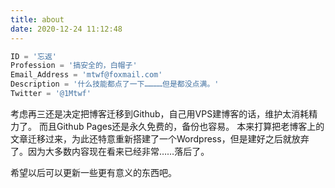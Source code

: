 ```yaml
---
title: about
date: 2020-12-24 11:12:48
---
```


``` python
ID = '忘返'
Profession = '搞安全的，白帽子'
Email_Address = 'mtwf@foxmail.com'
Description = '什么技能都点了一下…………但是都没点满。'
Twitter = '@1Mtwf'
```

考虑再三还是决定把博客迁移到Github，自己用VPS建博客的话，维护太消耗精力了。
而且Github Pages还是永久免费的，备份也容易。
本来打算把老博客上的文章迁移过来，为此还特意重新搭建了一个Wordpress，但是建好之后就放弃了。因为大多数内容现在看来已经非常……落后了。

希望以后可以更新一些更有意义的东西吧。